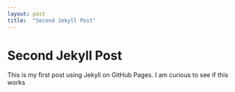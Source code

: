 ```yaml
---
layout: post
title:  "Second Jekyll Post"
---
```


# Second Jekyll Post
This is my first post using Jekyll on GitHub Pages.
I am curious to see if this works